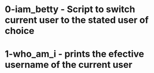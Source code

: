# 0-iam_betty - Script to switch current user to the stated user of choice
# 1-who_am_i - prints the efective username of the current user

